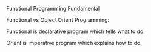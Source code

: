 Functional Programming Fundamental 

Functional vs Object Orient Programming:

Functional is declarative program which tells what to do.

Orient is imperative program which explains how to do.

